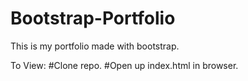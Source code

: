 # Bootstrap-Portfolio
This is my portfolio made with bootstrap.

To View:
#Clone repo.
#Open up index.html in browser.
